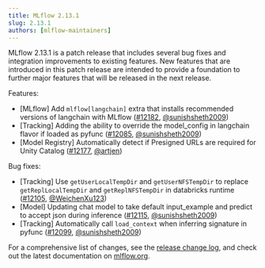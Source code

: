 ```yaml
---
title: MLflow 2.13.1
slug: 2.13.1
authors: [mlflow-maintainers]
---
```


MLflow 2.13.1 is a patch release that includes several bug fixes and integration improvements to existing features. New features that are introduced in this patch release are intended to provide a foundation to further major features that will be released in the next release.

Features:

- [MLflow] Add `mlflow[langchain]` extra that installs recommended versions of langchain with MLflow ([#12182](https://github.com/mlflow/mlflow/pull/12182), [@sunishsheth2009](https://github.com/sunishsheth2009))
- [Tracking] Adding the ability to override the model_config in langchain flavor if loaded as pyfunc ([#12085](https://github.com/mlflow/mlflow/pull/12085), [@sunishsheth2009](https://github.com/sunishsheth2009))
- [Model Registry] Automatically detect if Presigned URLs are required for Unity Catalog ([#12177](https://github.com/mlflow/mlflow/pull/12177), [@artjen](https://github.com/artjen))

Bug fixes:
- [Tracking] Use `getUserLocalTempDir` and `getUserNFSTempDir` to replace `getReplLocalTempDir` and `getReplNFSTempDir` in databricks runtime ([#12105](https://github.com/mlflow/mlflow/pull/12105), [@WeichenXu123](https://github.com/WeichenXu123))
- [Model] Updating chat model to take default input_example and predict to accept json during inference ([#12115](https://github.com/mlflow/mlflow/pull/12115), [@sunishsheth2009](https://github.com/sunishsheth2009))
- [Tracking] Automatically call `load_context` when inferring signature in pyfunc ([#12099](https://github.com/mlflow/mlflow/pull/12099), [@sunishsheth2009](https://github.com/sunishsheth2009))

For a comprehensive list of changes, see the [release change log](https://github.com/mlflow/mlflow/releases/tag/v2.13.1), and check out the latest documentation on [mlflow.org](http://mlflow.org/).

